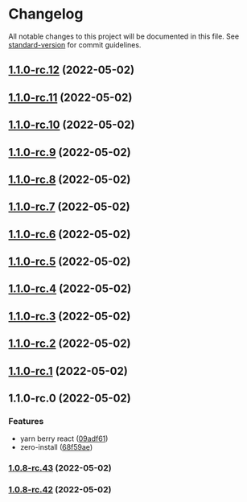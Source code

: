 # Changelog

All notable changes to this project will be documented in this file. See [standard-version](https://github.com/conventional-changelog/standard-version) for commit guidelines.

## [1.1.0-rc.12](https://personal-github.com/kizmo04/actions-test/compare/@adnamas/builder@1.1.0-rc.11...@adnamas/builder@1.1.0-rc.12) (2022-05-02)

## [1.1.0-rc.11](https://personal-github.com/kizmo04/actions-test/compare/@adnamas/builder@1.1.0-rc.10...@adnamas/builder@1.1.0-rc.11) (2022-05-02)

## [1.1.0-rc.10](https://personal-github.com/kizmo04/actions-test/compare/@adnamas/builder@1.1.0-rc.9...@adnamas/builder@1.1.0-rc.10) (2022-05-02)

## [1.1.0-rc.9](https://personal-github.com/kizmo04/actions-test/compare/@adnamas/builder@1.1.0-rc.8...@adnamas/builder@1.1.0-rc.9) (2022-05-02)

## [1.1.0-rc.8](https://personal-github.com/kizmo04/actions-test/compare/@adnamas/builder@1.1.0-rc.7...@adnamas/builder@1.1.0-rc.8) (2022-05-02)

## [1.1.0-rc.7](https://personal-github.com/kizmo04/actions-test/compare/@adnamas/builder@1.1.0-rc.6...@adnamas/builder@1.1.0-rc.7) (2022-05-02)

## [1.1.0-rc.6](https://personal-github.com/kizmo04/actions-test/compare/@adnamas/builder@1.1.0-rc.5...@adnamas/builder@1.1.0-rc.6) (2022-05-02)

## [1.1.0-rc.5](https://personal-github.com/kizmo04/actions-test/compare/@adnamas/builder@1.1.0-rc.4...@adnamas/builder@1.1.0-rc.5) (2022-05-02)

## [1.1.0-rc.4](https://personal-github.com/kizmo04/actions-test/compare/@adnamas/builder@1.1.0-rc.3...@adnamas/builder@1.1.0-rc.4) (2022-05-02)

## [1.1.0-rc.3](https://personal-github.com/kizmo04/actions-test/compare/@adnamas/builder@1.1.0-rc.2...@adnamas/builder@1.1.0-rc.3) (2022-05-02)

## [1.1.0-rc.2](https://personal-github.com/kizmo04/actions-test/compare/@adnamas/builder@1.1.0-rc.1...@adnamas/builder@1.1.0-rc.2) (2022-05-02)

## [1.1.0-rc.1](https://personal-github.com/kizmo04/actions-test/compare/@adnamas/builder@1.0.8-rc.41...@adnamas/builder@1.1.0-rc.1) (2022-05-02)

## 1.1.0-rc.0 (2022-05-02)


### Features

* yarn berry react ([09adf61](https://personal-github.com/kizmo04/actions-test/commit/09adf6142a73eecd3ef4905ce4b15e71130d4ae4))
* zero-install ([68f59ae](https://personal-github.com/kizmo04/actions-test/commit/68f59ae6e24383a1bc598f034d59f90389f85e69))

### [1.0.8-rc.43](https://personal-github.com/kizmo04/actions-test/compare/@ttt/0.0.10-rc.22...@ttt/1.0.8-rc.43) (2022-05-02)

### [1.0.8-rc.42](https://personal-github.com/kizmo04/actions-test/compare/v1.0.8-rc.26...v1.0.8-rc.42) (2022-05-02)
